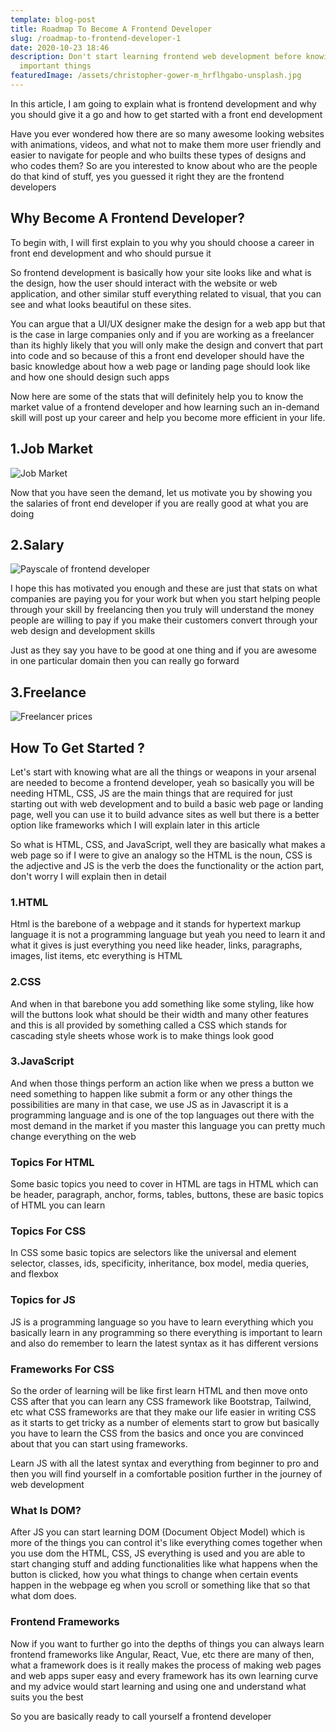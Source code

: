 ```yaml
---
template: blog-post
title: Roadmap To Become A Frontend Developer
slug: /roadmap-to-frontend-developer-1
date: 2020-10-23 18:46
description: Don't start learning frontend web development before knowing these
  important things
featuredImage: /assets/christopher-gower-m_hrflhgabo-unsplash.jpg
---
```

<!--StartFragment-->

In this article, I am going to explain what is frontend development and why you should give it a go and how to get started with a front end development

Have you ever wondered how there are so many awesome looking websites with animations, videos, and what not to make them more user friendly and easier to navigate for people and who builts these types of designs and who codes them? So are you interested to know about who are the people do that kind of stuff, yes you guessed it right they are the frontend developers

## Why Become A Frontend Developer?

To begin with, I will first explain to you why you should choose a career in front end development and who should pursue it

So frontend development is basically how your site looks like and what is the design, how the user should interact with the website or web application, and other similar stuff everything related to visual, that you can see and what looks beautiful on these sites.

You can argue that a UI/UX designer make the design for a web app but that is the case in large companies only and if you are working as a freelancer than its highly likely that you will only make the design and convert that part into code and so because of this a front end developer should have the basic knowledge about how a web page or landing page should look like and how one should design such apps

Now here are some of the stats that will definitely help you to know the market value of a frontend developer and how learning such an in-demand skill will post up your career and help you become more efficient in your life.

## 1.Job Market

![Job Market](/assets/indeed-frontend.png "Job Market")

Now that you have seen the demand, let us motivate you by showing you the salaries of front end developer if you are really good at what you are doing

## 2.Salary

![Payscale of frontend developer](/assets/frontend-payscale.jpg "Payscale of frontend developer")



I hope this has motivated you enough and these are just that stats on what companies are paying you for your work but when you start helping people through your skill by freelancing then you truly will understand the money people are willing to pay if you make their customers convert through your web design and development skills

Just as they say you have to be good at one thing and if you are awesome in one particular domain then you can really go forward

## 3.Freelance

![Freelancer prices](/assets/frontend-developer-salaries-freelance-rates.png "Freelance prices of frontend developers")



## How To Get Started ?

Let's start with knowing what are all the things or weapons in your arsenal are needed to become a frontend developer, yeah so basically you will be needing HTML, CSS, JS are the main things that are required for just starting out with web development and to build a basic web page or landing page, well you can use it to build advance sites as well but there is a better option like frameworks which I will explain later in this article

So what is HTML, CSS, and JavaScript, well they are basically what makes a web page so if I were to give an analogy so the HTML is the noun, CSS is the adjective and JS is the verb the does the functionality or the action part, don't worry I will explain then in detail

### 1.HTML

Html is the barebone of a webpage and it stands for hypertext markup language it is not a programming language but yeah you need to learn it and what it gives is just everything you need like header, links, paragraphs, images, list items, etc everything is HTML

### 2.CSS

And when in that barebone you add something like some styling, like how will the buttons look what should be their width and many other features and this is all provided by something called a CSS which stands for cascading style sheets whose work is to make things look good

### 3.JavaScript

And when those things perform an action like when we press a button we need something to happen like submit a form or any other things the possibilities are many in that case, we use JS as in Javascript it is a programming language and is one of the top languages out there with the most demand in the market if you master this language you can pretty much change everything on the web

### Topics For HTML

Some basic topics you need to cover in HTML are tags in HTML which can be header, paragraph, anchor, forms, tables, buttons, these are basic topics of HTML you can learn

### Topics For CSS

In CSS some basic topics are selectors like the universal and element selector, classes, ids, specificity, inheritance, box model, media queries, and flexbox

### Topics for JS

JS is a programming language so you have to learn everything which you basically learn in any programming so there everything is important to learn and also do remember to learn the latest syntax as it has different versions

### Frameworks For CSS

So the order of learning will be like first learn HTML and then move onto CSS after that you can learn any CSS framework like Bootstrap, Tailwind, etc what CSS frameworks are that they make our life easier in writing CSS as it starts to get tricky as a number of elements start to grow but basically you have to learn the CSS from the basics and once you are convinced about that you can start using frameworks.

Learn JS with all the latest syntax and everything from beginner to pro and then you will find yourself in a comfortable position further in the journey of web development

### What Is DOM?

After JS you can start learning DOM (Document Object Model) which is more of the things you can control it's like everything comes together when you use dom the HTML, CSS, JS everything is used and you are able to start changing stuff and adding functionalities like what happens when the button is clicked, how you what things to change when certain events happen in the webpage eg when you scroll or something like that so that what dom does.

### Frontend Frameworks

Now if you want to further go into the depths of things you can always learn frontend frameworks like Angular, React, Vue, etc there are many of then, what a framework does is it really makes the process of making web pages and web apps super easy and every framework has its own learning curve and my advice would start learning and using one and understand what suits you the best

So you are basically ready to call yourself a frontend developer





<!--EndFragment-->